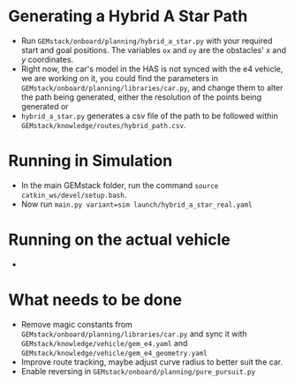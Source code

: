 # Generating a Hybrid A Star Path

* Run  `GEMstack/onboard/planning/hybrid_a_star.py` with your required start and goal positions. The variables `ox` and `oy` are the obstacles' $x$ and $y$ coordinates.
* Right now, the car's model in the HAS is not synced with the e4 vehicle, we are working on it, you could find the parameters in `GEMstack/onboard/planning/libraries/car.py`, and change them to alter the path being generated, either the resolution of the points being generated or 
* `hybrid_a_star.py` generates a csv file of the path to be followed within `GEMstack/knowledge/routes/hybrid_path.csv`.

# Running in Simulation

* In the main GEMstack folder, run the command `source catkin_ws/devel/setup.bash`.
* Now run `main.py variant=sim launch/hybrid_a_star_real.yaml`

# Running on the actual vehicle

*

# What needs to be done

* Remove magic constants from `GEMstack/onboard/planning/libraries/car.py` and sync it with `GEMstack/knowledge/vehicle/gem_e4.yaml` and `GEMstack/knowledge/vehicle/gem_e4_geometry.yaml`
* Improve route tracking, maybe adjust curve radius to better suit the car.
* Enable reversing in `GEMstack/onboard/planning/pure_pursuit.py`
